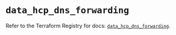 # `data_hcp_dns_forwarding`

Refer to the Terraform Registry for docs: [`data_hcp_dns_forwarding`](https://registry.terraform.io/providers/hashicorp/hcp/0.110.0/docs/data-sources/dns_forwarding).
